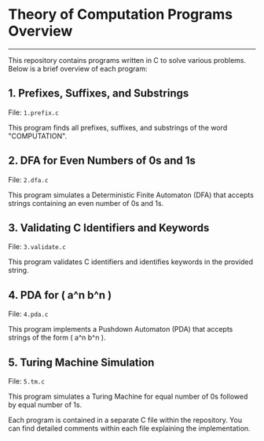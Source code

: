 # Theory of Computation Programs Overview
---

This repository contains programs written in C to solve various problems. Below is a brief overview of each program:

## 1. Prefixes, Suffixes, and Substrings

File: `1.prefix.c`

This program finds all prefixes, suffixes, and substrings of the word "COMPUTATION".

## 2. DFA for Even Numbers of 0s and 1s

File: `2.dfa.c`

This program simulates a Deterministic Finite Automaton (DFA) that accepts strings containing an even number of 0s and 1s.

## 3. Validating C Identifiers and Keywords

File: `3.validate.c`

This program validates C identifiers and identifies keywords in the provided string.

## 4. PDA for \( a^n b^n \)

File: `4.pda.c`

This program implements a Pushdown Automaton (PDA) that accepts strings of the form \( a^n b^n \).

## 5. Turing Machine Simulation

File: `5.tm.c`

This program simulates a Turing Machine for equal number of 0s followed by equal number of 1s.

Each program is contained in a separate C file within the repository. You can find detailed comments within each file explaining the implementation.
